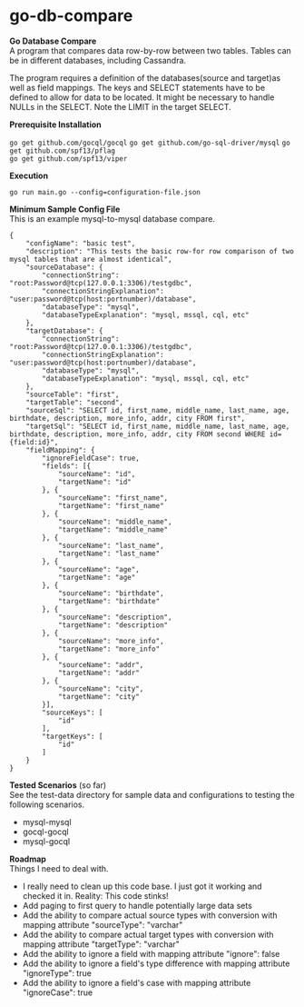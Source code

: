 # go-db-compare
**Go Database Compare**  
A program that compares data row-by-row between two tables.  Tables can be in different databases, including Cassandra.

The program requires a definition of the databases(source and target)as well as field mappings. The keys and SELECT  statements have to be defined to allow for data to be located. It might be necessary to handle NULLs in the SELECT. Note the LIMIT in the target SELECT.

**Prerequisite Installation**

`go get github.com/gocql/gocql`
`go get github.com/go-sql-driver/mysql`
`go get github.com/spf13/pflag`  
`go get github.com/spf13/viper`  

**Execution**

`go run main.go --config=configuration-file.json`

**Minimum Sample Config File**  
This is an example mysql-to-mysql database compare.  

	{
		"configName": "basic test",
		"description": "This tests the basic row-for row comparison of two mysql tables that are almost identical",
		"sourceDatabase": {
			"connectionString": "root:Password@tcp(127.0.0.1:3306)/testgdbc",
			"connectionStringExplanation": "user:password@tcp(host:portnumber)/database",
			"databaseType": "mysql",
			"databaseTypeExplanation": "mysql, mssql, cql, etc"
		},
		"targetDatabase": {
			"connectionString": "root:Password@tcp(127.0.0.1:3306)/testgdbc",
			"connectionStringExplanation": "user:password@tcp(host:portnumber)/database",
			"databaseType": "mysql",
			"databaseTypeExplanation": "mysql, mssql, cql, etc"
		},
		"sourceTable": "first",
		"targetTable": "second",
		"sourceSql": "SELECT id, first_name, middle_name, last_name, age, birthdate, description, more_info, addr, city FROM first",
		"targetSql": "SELECT id, first_name, middle_name, last_name, age, birthdate, description, more_info, addr, city FROM second WHERE id={field:id}",
		"fieldMapping": {
			"ignoreFieldCase": true,
			"fields": [{
				"sourceName": "id",
				"targetName": "id"
			}, {
				"sourceName": "first_name",
				"targetName": "first_name"
			}, {
				"sourceName": "middle_name",
				"targetName": "middle_name"
			}, {
				"sourceName": "last_name",
				"targetName": "last_name"
			}, {
				"sourceName": "age",
				"targetName": "age"
			}, {
				"sourceName": "birthdate",
				"targetName": "birthdate"
			}, {
				"sourceName": "description",
				"targetName": "description"
			}, {
				"sourceName": "more_info",
				"targetName": "more_info"
			}, {
				"sourceName": "addr",
				"targetName": "addr"
			}, {
				"sourceName": "city",
				"targetName": "city"
			}],
			"sourceKeys": [
				"id"
			],
			"targetKeys": [
				"id"
			]
		}
	}


**Tested Scenarios** (so far)  
See the test-data directory for sample data and configurations to testing the following scenarios.  

* mysql-mysql  
* gocql-gocql  
* mysql-gocql  
 
**Roadmap**  
Things I need to deal with.  

* I really need to clean up this code base. I just got it  working and checked it in. Reality: This code stinks!
* Add paging to first query to handle potentially large data sets
* Add the ability to compare actual source types with conversion with mapping attribute "sourceType": "varchar"
* Add the ability to compare actual target types with conversion with mapping attribute "targetType": "varchar"
* Add the ability to ignore a field with mapping attribute "ignore": false
* Add the ability to ignore a field's type difference with mapping attribute "ignoreType": true
* Add the ability to ignore a field's case with mapping attribute "ignoreCase": true